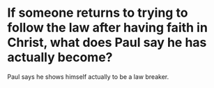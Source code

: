 # If someone returns to trying to follow the law after having faith in Christ, what does Paul say he has actually become?

Paul says he shows himself actually to be a law breaker.
